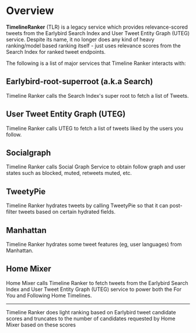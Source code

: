 # Overview

**TimelineRanker** (TLR) is a legacy service which provides relevance-scored tweets from the Earlybird Search Index and User Tweet Entity Graph (UTEG) service. Despite its name, it no longer does any kind of heavy ranking/model based ranking itself - just uses relevance scores from the Search Index for ranked tweet endpoints.

The following is a list of major services that Timeline Ranker interacts with:

## Earlybird-root-superroot (a.k.a Search)

Timeline Ranker calls the Search Index's super root to fetch a list of Tweets.

## User Tweet Entity Graph (UTEG)

Timeline Ranker calls UTEG to fetch a list of tweets liked by the users you follow.

## Socialgraph

Timeline Ranker calls Social Graph Service to obtain follow graph and user states such as blocked, muted, retweets muted, etc.

## TweetyPie

Timeline Ranker hydrates tweets by calling TweetyPie so that it can post-filter tweets based on certain hydrated fields.

## Manhattan

Timeline Ranker hydrates some tweet features (eg, user languages) from Manhattan.

## Home Mixer

Home Mixer calls Timeline Ranker to fetch tweets from the Earlybird Search Index and User Tweet Entity Graph (UTEG) service to power both the For You and Following Home Timelines.

---

Timeline Ranker does light ranking based on Earlybird tweet candidate scores and truncates to the number of candidates requested by Home Mixer based on these scores
